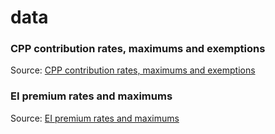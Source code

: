 # data

### CPP contribution rates, maximums and exemptions

Source: [CPP contribution rates, maximums and exemptions](https://www.canada.ca/en/revenue-agency/services/tax/businesses/topics/payroll/payroll-deductions-contributions/canada-pension-plan-cpp/cpp-contribution-rates-maximums-exemptions.html)




### EI premium rates and maximums

Source: [EI premium rates and maximums](https://www.canada.ca/en/revenue-agency/services/tax/businesses/topics/payroll/payroll-deductions-contributions/employment-insurance-ei/ei-premium-rates-maximums.html)